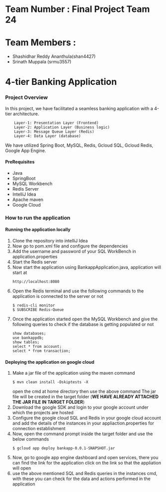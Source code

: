 # Team Number : Final Project Team 24 
# Team Members : 
* Shashidhar Reddy Ananthula(shan4427)
* Srinath Muppala (srmu3557)
    

# 4-tier Banking Application
### Project Overview
In this project, we have facilitated a seamless banking application with a 4-tier architecture.
	 
		Layer-1: Presentation Layer (Frontend)
		Layer-2: Application Layer (Business logic)
		Layer-3: Message Queue Layer (Redis)
		Layer-4: Data Layer (database)

We have utilized Spring Boot, MySQL, Redis, Gcloud SQL, Gcloud Redis, Google App Engine.

#### PreRequisites
* Java
* SpringBoot
* MySQL Workbench
* Redis Server
* IntelliJ Idea
* Apache maven
* Google Cloud

### How to run the application

#### Running the application locally
1. Clone the repository into intelliJ Idea
2. Now go to pom.xml file and configure the dependencies
3. Add the username and password of your SQL WorkBench in application.properties
4. Start the Redis server
5. Now start the application using BankappApplication.java, application will start at
   ```
   http://localhost:8080
   ```
7. Open the Redis terminal and use the following commands to the application is connected to the server or not
   ```
   $ redis-cli monitor
   $ SUBSCRIBE Redis-Queue
   ```
8. Once the application started open the MySQL Workbench and give the following queries to check if the database is getting populated or not
   ```
   show databases;
   use bankappdb;
   show tables;
   select * from account;
   select * from transaction;

#### Deploying the application on google cloud

1. Make a jar file of the application using the maven command 
   ```
   $ mvn clean install -Dskiptests -X
   ```
    open the cmd at home directory then use the above command
    The jar file will be created in the target folder (**WE HAVE ALREADY ATTACHED THE JAR FILE IN TARGET FOLDER**)
2. Download the google SDK and login to your google account under which the projects are hosted
3. Configure the google cloud SQL and Redis in your google cloud account and add the details of the instances in your appliaction.properties for connection establishment
4. Now, open the command prompt inside the target folder and use the below commands
   ```
   $ gcloud app deploy bankapp-0.0.1-SNAPSHOT.jar
   ```
5. Now, go to google app engine dashboard and open services, there you can find the link for the application click on the link so that the appliation will open
6. use the above mentioned SQL and Redis queries in the instances cmd, with these you can check for the data and actions performed in the application  
   


